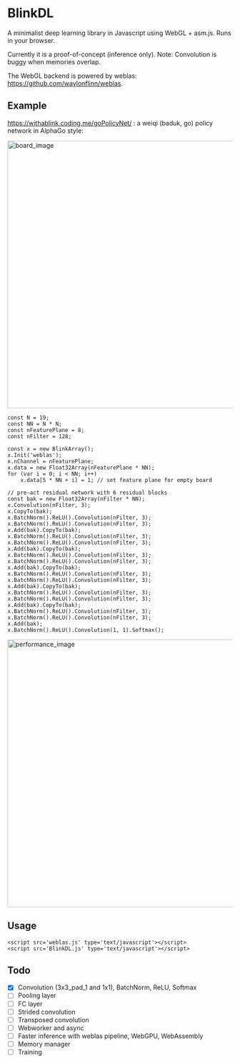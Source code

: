 # BlinkDL

A minimalist deep learning library in Javascript using WebGL + asm.js. Runs in your browser. 

Currently it is a proof-of-concept (inference only). Note: Convolution is buggy when memories overlap.

The WebGL backend is powered by weblas: https://github.com/waylonflinn/weblas.

## Example

https://withablink.coding.me/goPolicyNet/ : a weiqi (baduk, go) policy network in AlphaGo style:

<img alt="board_image" width="600" src="https://user-images.githubusercontent.com/33809201/33018072-db52dd4e-ce2f-11e7-84e7-c20428e2ba8b.png">

    const N = 19;
    const NN = N * N;
    const nFeaturePlane = 8;
    const nFilter = 128;

    const x = new BlinkArray();
    x.Init('weblas');
    x.nChannel = nFeaturePlane;
    x.data = new Float32Array(nFeaturePlane * NN);
    for (var i = 0; i < NN; i++)
        x.data[5 * NN + i] = 1; // set feature plane for empty board
    
    // pre-act residual network with 6 residual blocks
    const bak = new Float32Array(nFilter * NN);
    x.Convolution(nFilter, 3);
    x.CopyTo(bak);
    x.BatchNorm().ReLU().Convolution(nFilter, 3);
    x.BatchNorm().ReLU().Convolution(nFilter, 3);
    x.Add(bak).CopyTo(bak);
    x.BatchNorm().ReLU().Convolution(nFilter, 3);
    x.BatchNorm().ReLU().Convolution(nFilter, 3);
    x.Add(bak).CopyTo(bak);
    x.BatchNorm().ReLU().Convolution(nFilter, 3);
    x.BatchNorm().ReLU().Convolution(nFilter, 3);
    x.Add(bak).CopyTo(bak);
    x.BatchNorm().ReLU().Convolution(nFilter, 3);
    x.BatchNorm().ReLU().Convolution(nFilter, 3);
    x.Add(bak).CopyTo(bak);
    x.BatchNorm().ReLU().Convolution(nFilter, 3);
    x.BatchNorm().ReLU().Convolution(nFilter, 3);
    x.Add(bak).CopyTo(bak);
    x.BatchNorm().ReLU().Convolution(nFilter, 3);
    x.BatchNorm().ReLU().Convolution(nFilter, 3);
    x.Add(bak);
    x.BatchNorm().ReLU().Convolution(1, 1).Softmax();

<img alt="performance_image" width="600" src="https://user-images.githubusercontent.com/33809201/33012320-7659cb1e-ce1b-11e7-8c10-f63c56c1279d.png">
    
## Usage

    <script src='weblas.js' type='text/javascript'></script>
    <script src='BlinkDL.js' type='text/javascript'></script>
 
## Todo
- [x] Convolution (3x3_pad_1 and 1x1), BatchNorm, ReLU, Softmax
- [ ] Pooling layer
- [ ] FC layer
- [ ] Strided convolution
- [ ] Transposed convolution
- [ ] Webworker and async
- [ ] Faster inference with weblas pipeline, WebGPU, WebAssembly
- [ ] Memory manager
- [ ] Training
